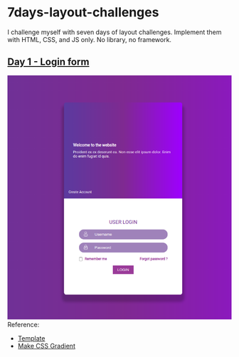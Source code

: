 # 7days-layout-challenges

I challenge myself with seven days of layout challenges. Implement them with HTML, CSS, and JS only. No library, no framework.

## [Day 1 - Login form](./day1-login-form/index.html)

![Result](./day1-login-form/actual-result.png)
Reference:
- [Template](https://speckyboy.com/creative-login-registration)
- [Make CSS Gradient](https://cssgradient.io/)